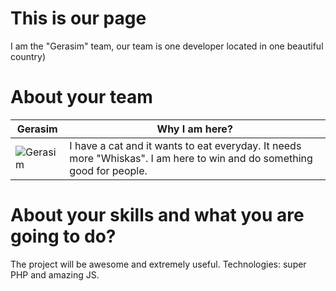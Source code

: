 This is our page
================

I am the "Gerasim" team, our team is one developer located in one beautiful country)


About your team
===========================

| Gerasim |  Why I am here?
|--- |--- 
| ![Gerasim](https://lh4.googleusercontent.com/miF3g7EeWup9y9o4523jpoHSzcgV3B48XjRgrjnUjrKgG-WukIYXMZEDqcG9mbvpUzc7S9C4S5U=w1656-h844) | I have a cat and it wants to eat everyday. It needs more "Whiskas". I am here to win and do something good for people.


About your skills and what you are going to do?
=======

The project will be awesome and extremely useful.
Technologies: super PHP and amazing JS.



